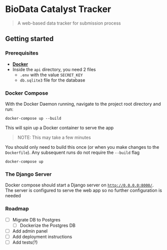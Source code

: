 # BioData Catalyst Tracker

> A web-based data tracker for submission process

## Getting started

### Prerequisites

- **[Docker](https://www.docker.com/get-started)**
- Inside the `api` directory, you need 2 files
  - `.env` with the value `SECRET_KEY`
  - `db.sqlite3` file for the database

### Docker Compose

With the Docker Daemon running, navigate to the project root directory and run:

```
docker-compose up --build
```

This will spin up a Docker container to serve the app

> NOTE: This may take a few minutes

You should only need to build this once (or when you make changes to the `Dockerfile`).
Any subsequent runs do not require the `--build` flag

```
docker-compose up
```

### The Django Server

Docker compose should start a Django server on [`http://0.0.0.0:8000/`](http://0.0.0.0:8000/).
The server is configured to serve the web app so no further configuration is needed

### Roadmap

- [ ] Migrate DB to Postgres
  - [ ] Dockerize the Postgres DB
- [ ] Add admin panel
- [ ] Add deployment instructions
- [ ] Add tests(?)
